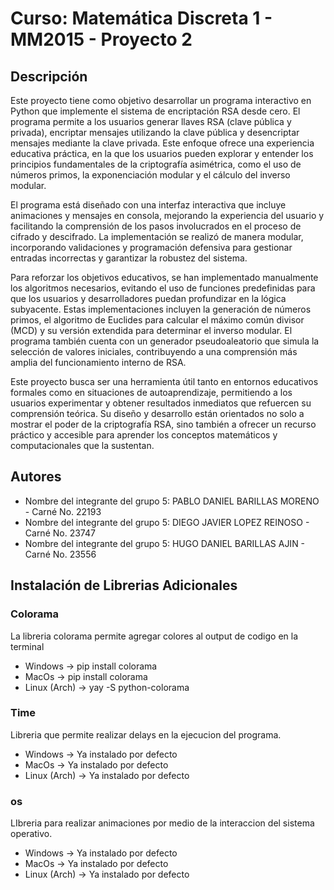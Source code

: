 # Curso: Matemática Discreta 1 - MM2015 - Proyecto 2

## Descripción
Este proyecto tiene como objetivo desarrollar un programa interactivo en Python que implemente el sistema de encriptación RSA desde cero. El programa permite a los usuarios generar llaves RSA (clave pública y privada), encriptar mensajes utilizando la clave pública y desencriptar mensajes mediante la clave privada. Este enfoque ofrece una experiencia educativa práctica, en la que los usuarios pueden explorar y entender los principios fundamentales de la criptografía asimétrica, como el uso de números primos, la exponenciación modular y el cálculo del inverso modular.

El programa está diseñado con una interfaz interactiva que incluye animaciones y mensajes en consola, mejorando la experiencia del usuario y facilitando la comprensión de los pasos involucrados en el proceso de cifrado y descifrado. La implementación se realizó de manera modular, incorporando validaciones y programación defensiva para gestionar entradas incorrectas y garantizar la robustez del sistema.

Para reforzar los objetivos educativos, se han implementado manualmente los algoritmos necesarios, evitando el uso de funciones predefinidas para que los usuarios y desarrolladores puedan profundizar en la lógica subyacente. Estas implementaciones incluyen la generación de números primos, el algoritmo de Euclides para calcular el máximo común divisor (MCD) y su versión extendida para determinar el inverso modular. El programa también cuenta con un generador pseudoaleatorio que simula la selección de valores iniciales, contribuyendo a una comprensión más amplia del funcionamiento interno de RSA.

Este proyecto busca ser una herramienta útil tanto en entornos educativos formales como en situaciones de autoaprendizaje, permitiendo a los usuarios experimentar y obtener resultados inmediatos que refuercen su comprensión teórica. Su diseño y desarrollo están orientados no solo a mostrar el poder de la criptografía RSA, sino también a ofrecer un recurso práctico y accesible para aprender los conceptos matemáticos y computacionales que la sustentan.

## Autores
- Nombre del integrante del grupo 5: PABLO DANIEL BARILLAS MORENO - Carné No. 22193
- Nombre del integrante del grupo 5: DIEGO JAVIER LOPEZ REINOSO - Carné No. 23747
- Nombre del integrante del grupo 5: HUGO DANIEL BARILLAS AJIN - Carné No. 23556

## Instalación de Librerias Adicionales

### Colorama
La libreria colorama permite agregar colores al output de codigo en la terminal
- Windows -> pip install colorama
- MacOs -> pip install colorama
- Linux (Arch) -> yay -S python-colorama 

### Time
Libreria que permite realizar delays en la ejecucion del programa.
- Windows -> Ya instalado por defecto
- MacOs -> Ya instalado por defecto
- Linux (Arch) -> Ya instalado por defecto

### os 
LIbreria para realizar animaciones por medio de la interaccion del sistema operativo.
- Windows -> Ya instalado por defecto
- MacOs -> Ya instalado por defecto
- Linux (Arch) -> Ya instalado por defecto
